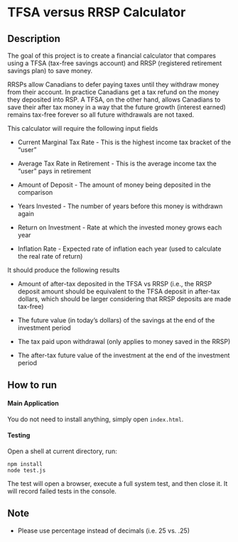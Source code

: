 # TFSA versus RRSP Calculator

## Description
The goal of this project is to create a financial calculator that compares using a TFSA (tax-free savings account) and RRSP (registered retirement savings plan) to save money.

RRSPs allow Canadians to defer paying taxes until they withdraw money from their account. In practice Canadians get a tax refund on the money they deposited into RSP. A TFSA, on the other hand, allows Canadians to save their after tax money in a way that the future growth (interest earned) remains tax-free forever so all future withdrawals are not taxed.

This calculator will require the following input fields

- Current Marginal Tax Rate - This is the highest income tax bracket of the “user”

- Average Tax Rate in Retirement - This is the average income tax the “user” pays in retirement

- Amount of Deposit - The amount of money being deposited in the comparison

- Years Invested - The number of years before this money is withdrawn again

- Return on Investment - Rate at which the invested money grows each year

- Inflation Rate - Expected rate of inflation each year (used to calculate the real rate of return)


It should produce the following results

- Amount of after-tax deposited in the TFSA vs RRSP (i.e., the RRSP deposit amount should be equivalent to the TFSA deposit in after-tax dollars, which should be larger considering that RRSP deposits are made tax-free)

- The future value (in today’s dollars) of the savings at the end of the investment period

- The tax paid upon withdrawal (only applies to money saved in the RRSP)

- The after-tax future value of the investment at the end of the investment period

## How to run
#### Main Application
You do not need to install anything, simply open `index.html`.

#### Testing
Open a shell at current directory, run:
```shell
npm install
node test.js
```
The test will open a browser, execute a full system test, and then close it. 
It will record failed tests in the console.


## Note
- Please use percentage instead of decimals (i.e. 25 vs. .25)